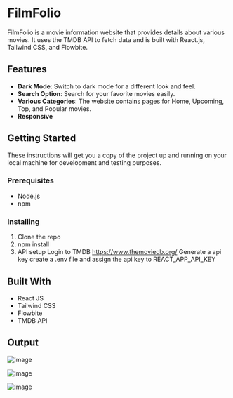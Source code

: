 # FilmFolio

FilmFolio is a movie information website that provides details about various movies. It uses the TMDB API to fetch data and is built with React.js, Tailwind CSS, and Flowbite.

## Features

- **Dark Mode**: Switch to dark mode for a different look and feel.
- **Search Option**: Search for your favorite movies easily.
- **Various Categories**: The website contains pages for Home, Upcoming, Top, and Popular movies.
- **Responsive**

## Getting Started

These instructions will get you a copy of the project up and running on your local machine for development and testing purposes.

### Prerequisites

- Node.js
- npm

### Installing

1. Clone the repo
2. npm install
3. API setup
   Login to TMDB https://www.themoviedb.org/
   Generate a api key
   create a .env file and assign the api key to REACT_APP_API_KEY

## Built With

- React JS
- Tailwind CSS
- Flowbite
- TMDB API

## Output
![image](https://github.com/marceldavidbaroi/FilmFolio/assets/159849210/664e74cc-123f-47f5-b90e-301e4abf64af)

![image](https://github.com/marceldavidbaroi/FilmFolio/assets/159849210/b1bf654c-3d65-442d-b59b-ff0a8e94a6b5)

![image](https://github.com/marceldavidbaroi/FilmFolio/assets/159849210/401f9627-31b5-4f4f-9219-db68bd88a32e)



